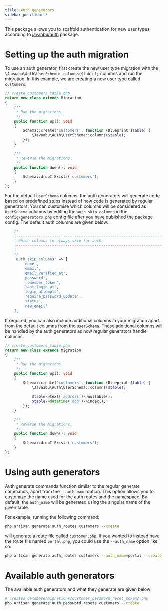 ```yaml
---
title: Auth generators
sidebar_position: 3
---
```


This package allows you to scaffold authentication for new user types according to [javaabu/auth](https://github.com/Javaabu/auth) package.

# Setting up the auth migration

To use an auth generator, first create the new user type migration with the `\Javaabu\Auth\UserSchema::columns($table);` columns and run the migration. In this example, we are creating a new user type called `customers`.

```php
// create_customers_table.php
return new class extends Migration
{
    /**
     * Run the migrations.
     */
    public function up(): void
    {
        Schema::create('customers', function (Blueprint $table) {
            \Javaabu\Auth\UserSchema::columns($table);
        });     
    }

    /**
     * Reverse the migrations.
     */
    public function down(): void
    {
        Schema::dropIfExists('customers');
    }
};
```

For the default `UserSchema` columns, the auth generators will generate code based on predefined stubs instead of how code is generated by regular generators. You can customise which columns will be considered as `UserSchema` columns by editing the `auth_skip_columns` in the `config/generators.php` config file after you have published the package config. The default auth columns are given below:

```php
    /*
    |--------------------------------------------------------------------------
    | Which columns to always skip for auth
    |--------------------------------------------------------------------------
    |
    */
    'auth_skip_columns' => [
        'name',
        'email',
        'email_verified_at',
        'password',
        'remember_token',
        'last_login_at',
        'login_attempts',
        'require_password_update',
        'status',
        'new_email'
    ],
```

If required, you can also include additional columns in your migration apart from the default columns from the `UserSchema`. These additional columns will be handled by the auth generators as how regular generators handle columns.

```php
// create_customers_table.php
return new class extends Migration
{
    /**
     * Run the migrations.
     */
    public function up(): void
    {
        Schema::create('customers', function (Blueprint $table) {
            \Javaabu\Auth\UserSchema::columns($table);
            
            $table->text('address')->nullable();
            $table->datetime('dob')->index();
        });     
    }

    /**
     * Reverse the migrations.
     */
    public function down(): void
    {
        Schema::dropIfExists('customers');
    }
};
```

# Using auth generators

Auth generate commands function similar to the regular generate commands, apart from the `--auth_name` option. This option allows you to customize the name used for the auth routes and the namespace. By default, the `auth_name` will be generated using the singular name of the given table.

For example, running the following command:

```bash
php artisan generate:auth_routes customers --create
```

will generate a route file called `customer.php`. If you wanted to instead have the route file named `portal.php`, you could use the `--auth_name` option like so:

```bash
php artisan generate:auth_routes customers --auth_name=portal --create
```

# Available auth generators

The available auth generators and what they generate are given below:

```bash
# creates database/migrations/customer_password_reset_tokens.php
php artisan generate:auth_password_resets customers --create
```
